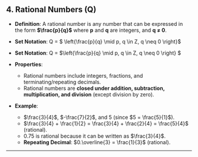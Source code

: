 ## **4. Rational Numbers (Q)**

- **Definition**: A rational number is any number that can be expressed in the form **$\frac{p}{q}$** where **p** and **q** are integers, and **q ≠ 0**.
- **Set Notation**: Q = $ \left\{\frac{p}{q} \mid p, q \in Z, q \neq 0 \right\}$

- **Set Notation**: Q = $\left\{\frac{p}{q} \mid p, q \in Z, q \neq 0 \right\} $
- **Properties**:
  - Rational numbers include integers, fractions, and terminating/repeating decimals.
  - Rational numbers are **closed under addition, subtraction, multiplication, and division** (except division by zero).
- **Example**:
  - $\frac{3}{4}$, $-\frac{7}{2}$, and 5 (since $5 = \frac{5}{1}$).
  - $\frac{3}{4} + \frac{1}{2} = \frac{3}{4} + \frac{2}{4} = \frac{5}{4}$ (rational).
  - 0.75 is rational because it can be written as $\frac{3}{4}$.
  - **Repeating Decimal**: $0.\overline{3} = \frac{1}{3}$ (rational).

---

